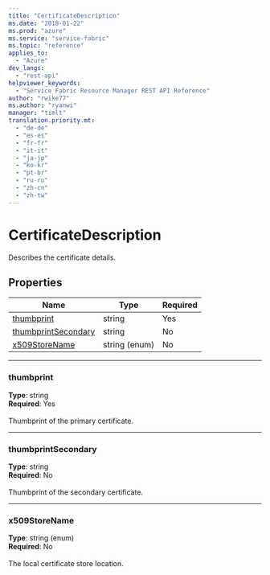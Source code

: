 ```yaml
---
title: "CertificateDescription"
ms.date: "2018-01-22"
ms.prod: "azure"
ms.service: "service-fabric"
ms.topic: "reference"
applies_to: 
  - "Azure"
dev_langs: 
  - "rest-api"
helpviewer_keywords: 
  - "Service Fabric Resource Manager REST API Reference"
author: "rwike77"
ms.author: "ryanwi"
manager: "timlt"
translation.priority.mt: 
  - "de-de"
  - "es-es"
  - "fr-fr"
  - "it-it"
  - "ja-jp"
  - "ko-kr"
  - "pt-br"
  - "ru-ru"
  - "zh-cn"
  - "zh-tw"
---
```

# CertificateDescription

Describes the certificate details.

## Properties
| Name | Type | Required |
| --- | --- | --- |
| [thumbprint](#thumbprint) | string | Yes |
| [thumbprintSecondary](#thumbprintsecondary) | string | No |
| [x509StoreName](#x509storename) | string (enum) | No |

____
### thumbprint
__Type__: string <br/>
__Required__: Yes<br/>
<br/>
Thumbprint of the primary certificate.

____
### thumbprintSecondary
__Type__: string <br/>
__Required__: No<br/>
<br/>
Thumbprint of the secondary certificate.

____
### x509StoreName
__Type__: string (enum) <br/>
__Required__: No<br/>
<br/>
The local certificate store location.
